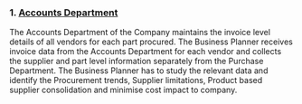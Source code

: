 ### 1. [Accounts Department](https://github.com/sanjanapaluri/Powerbi_Projects/tree/main/Accounts%20Department)

The Accounts Department of the Company maintains the invoice level details of all vendors for each part procured. The Business Planner receives invoice data from the Accounts Department for each vendor and collects the supplier and part level information separately from the Purchase Department. The Business Planner has to study the relevant data and identify the Procurement trends, Supplier limitations, Product based supplier consolidation and minimise cost impact to company.
